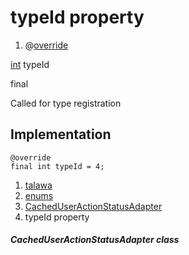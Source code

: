 
<div>

# typeId property

</div>


<div>

1.  @[override](https://api.flutter.dev/flutter/dart-core/override-constant.html)

</div>

[int](https://api.flutter.dev/flutter/dart-core/int-class.html)
typeId


final




Called for type registration



## Implementation

``` language-dart
@override
final int typeId = 4;
```







1.  [talawa](../../index.html)
2.  [enums](../../enums_enums/)
3.  [CachedUserActionStatusAdapter](../../enums_enums/CachedUserActionStatusAdapter-class.html)
4.  typeId property

##### CachedUserActionStatusAdapter class







